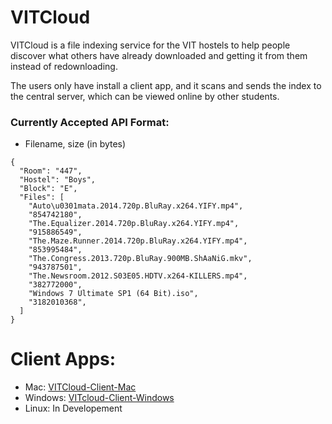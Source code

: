 VITCloud
========

VITCloud is a file indexing service for the VIT hostels to help people discover what others have already downloaded and getting it from them instead of redownloading.

The users only have install a client app, and it scans and sends the index to the central server, which can be viewed online by other students.


### Currently Accepted API Format: 

* Filename, size (in bytes)

```
{
  "Room": "447",
  "Hostel": "Boys",
  "Block": "E",
  "Files": [
    "Auto\u0301mata.2014.720p.BluRay.x264.YIFY.mp4",
    "854742180",
    "The.Equalizer.2014.720p.BluRay.x264.YIFY.mp4",
    "915886549",
    "The.Maze.Runner.2014.720p.BluRay.x264.YIFY.mp4",
    "853995484",
    "The.Congress.2013.720p.BluRay.900MB.ShAaNiG.mkv",
    "943787501",
    "The.Newsroom.2012.S03E05.HDTV.x264-KILLERS.mp4",
    "382772000",
    "Windows 7 Ultimate SP1 (64 Bit).iso",
    "3182010368",
  ]
}
```



Client Apps:
===

- Mac: [VITCloud-Client-Mac] 
- Windows: [VITcloud-Client-Windows](https://github.com/aneesh-neelam/VITcloud-Client-Windows)
- Linux: In Developement


[VITCloud-Client-Mac]:https://github.com/biocross/VITCloud-Client-Mac
